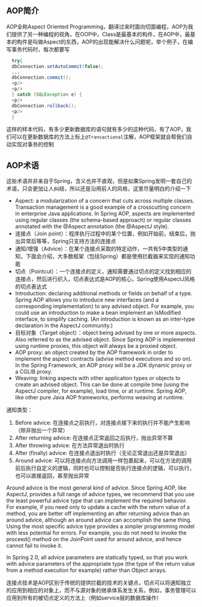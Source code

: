 ## AOP简介

AOP全称Aspect Oriented Programming，翻译过来时面向切面编程，AOP为我们提供了另一种编程的视角，在OOP中，Class是最基本的构件，在AOP中，最基本的构件是叫做Aspect的东西，AOP的出现能解决什么问题呢，举个例子，在编写事务代码时，每次都要写

```java
  try{
  dbConnection.setAutoCommit(false);
  ...
  dbConnection.commit();
  <p/>
  <p/>
  } catch (SQLException e) {
  <p/>
  dbConnection.rollback();
  <p/>
  }
```

这样的样本代码，有多少更新数据库的语句就有多少的这种代码，有了AOP，我们可以在更新数据库的方法上标上`@Transactional`注解，AOP框架就会帮我们自动实现对事务的控制

## AOP术语

这些术语并非来自于Spring，含义也并不直观，但是如果Spring发明一套自己的术语，只会更加让人纠结，所以还是沿用前人的风格，这里尽量明白的介绍一下

* Aspect: a modularization of a concern that cuts across multiple classes. Transaction management is a good example of a crosscutting concern in enterprise Java applications. In Spring AOP, aspects are implemented using regular classes (the schema-based approach) or regular classes annotated with the @Aspect annotation (the @AspectJ style).
* 连接点（Join point）：程序执行过程中的某个位置，例如开始前，结束后，抛出异常后等等，Spring只支持方法的连接点
* 通知/增强（Advice）：在某个连接点采取的特定动作，一共有5中类型的通知，下面会介绍，大多数框架（包括Spring）都是使用拦截器来实现的通知功能
* 切点（Pointcut）：一个连接点的定义，通知需要通过切点的定义找到相应的连接点，然后进行织入，切点表达式是AOP的核心，Spring使用AspectJ风格的切点表达式
* Introduction: declaring additional methods or fields on behalf of a type. Spring AOP allows you to introduce new interfaces (and a corresponding implementation) to any advised object. For example, you could use an introduction to make a bean implement an IsModified interface, to simplify caching. (An introduction is known as an inter-type declaration in the AspectJ community.)
* 目标对象（Target object）：object being advised by one or more aspects. Also referred to as the advised object. Since Spring AOP is implemented using runtime proxies, this object will always be a proxied object.
* AOP proxy: an object created by the AOP framework in order to implement the aspect contracts (advise method executions and so on). In the Spring Framework, an AOP proxy will be a JDK dynamic proxy or a CGLIB proxy.
* Weaving: linking aspects with other application types or objects to create an advised object. This can be done at compile time (using the AspectJ compiler, for example), load time, or at runtime. Spring AOP, like other pure Java AOP frameworks, performs weaving at runtime.

通知类型：

1. Before advice: 在连接点之前执行，对连接点接下来的执行并不能产生影响（除非抛出一个异常）
2. After returning advice: 在连接点正常返回之后执行，抛出异常不算
3. After throwing advice: 在方法异常退出时执行
4. After (finally) advice: 在连接点退出时执行（无论正常退出还是异常退出）
5. Around advice: 可以将连接点向方法调用一样包裹起来，可以在方法的调用前后执行自定义的逻辑，同时也可以控制是否执行连接点的逻辑，可以执行，也可以直接返回，甚至抛出异常

Around advice is the most general kind of advice. Since Spring AOP, like AspectJ, provides a full range of advice types, we recommend that you use the least powerful advice type that can implement the required behavior. For example, if you need only to update a cache with the return value of a method, you are better off implementing an after returning advice than an around advice, although an around advice can accomplish the same thing. Using the most specific advice type provides a simpler programming model with less potential for errors. For example, you do not need to invoke the proceed() method on the JoinPoint used for around advice, and hence cannot fail to invoke it.

In Spring 2.0, all advice parameters are statically typed, so that you work with advice parameters of the appropriate type (the type of the return value from a method execution for example) rather than Object arrays.

连接点技术是AOP区别于传统的提供拦截的技术的关键点，切点可以将通知独立的应用到相应的对象上，而不与源对象的继承体系发生关系，例如，事务管理可以应用到所有的被切点定义的方法上（例如service层的数据库操作）
